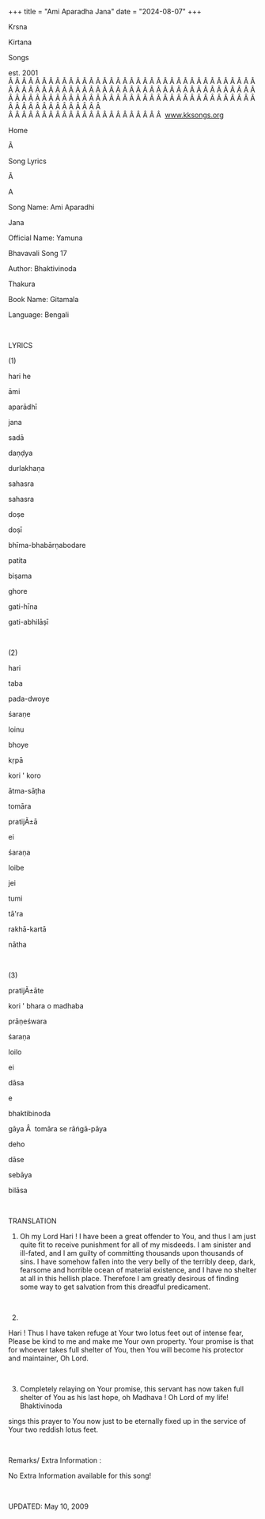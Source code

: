 +++ 
title = "Ami Aparadha Jana"
date = "2024-08-07"
+++

Krsna
 
Kirtana
 
Songs

est. 2001
Â Â Â Â Â Â Â Â Â Â Â Â Â Â Â Â Â Â Â Â Â Â Â Â Â Â Â Â Â Â Â Â Â Â Â Â Â Â Â Â Â Â Â Â Â Â Â Â Â Â Â Â Â Â Â Â Â Â Â Â Â Â Â Â Â Â Â Â Â Â Â Â Â Â Â Â Â Â Â Â Â Â Â Â Â Â Â Â Â Â Â Â Â Â Â Â Â Â Â Â Â Â Â Â Â Â Â Â Â Â Â Â Â Â Â Â Â Â Â Â Â Â Â Â Â  
Â Â Â Â Â Â Â Â Â Â Â Â Â Â Â Â Â Â Â Â Â Â Â  
www.kksongs.org








Home


Ã 
 
Song Lyrics
 
Ã 
 
A


Song Name: Ami 
Aparadhi

Jana


Official Name: 
Yamuna
 
Bhavavali
 Song 17


Author: 
Bhaktivinoda
 
Thakura


Book Name: 
Gitamala


Language: 
Bengali


 


LYRICS


(1)


hari
 he


āmi
 
aparādhī
 
jana
 
sadā
 
daṇḍya
 
durlakhaṇa


sahasra
 
sahasra
 
doṣe
 
doṣī


bhīma-bhabārṇabodare
 
patita
 
biṣama
 
ghore


gati-hīna
 
gati-abhilāṣī


 


(2)


hari
 
taba
 
pada-dwoye
 
śaraṇe
 
loinu
 
bhoye


kṛpā
 
kori
' 
koro
 
ātma-sāṭha


tomāra
 
pratijÃ±ā
 
ei
 
śaraṇa
 
loibe
 
jei


tumi
 
tā'ra
 
rakhā-kartā
 
nātha


 


(3)


pratijÃ±āte
 
kori
' 
bhara
 o 
madhaba


prāṇeśwara


śaraṇa
 
loilo
 
ei
 
dāsa


e
 
bhaktibinoda
 
gāya
Â  
tomāra
 se 
rāńgā-pāya


deho
 
dāse
 
sebāya
 
bilāsa


 


TRANSLATION


1) Oh my Lord 
Hari
! I have been a great offender to You, and thus I am
just quite fit to receive punishment for all of my misdeeds. I am sinister and
ill-fated, and I am guilty of committing thousands upon thousands of sins. I
have somehow fallen into the very belly of the terribly deep, dark, fearsome
and horrible ocean of material existence, and I have no shelter at all in this
hellish place. Therefore I am greatly desirous of finding some way to get
salvation from this dreadful predicament.


 


2) 
Hari
!
Thus I have taken refuge at Your two lotus feet out of intense fear, Please be
kind to me and make me Your own property. Your promise is that for whoever
takes full shelter of You, then You will become his protector and maintainer,
Oh Lord.


 


3) Completely relaying on
Your promise, this servant has now taken full shelter of You as his last hope,
oh 
Madhava
! Oh Lord of my life! 
Bhaktivinoda

sings this prayer to You now just to be eternally fixed up in the service of
Your two reddish lotus feet.


 


Remarks/ Extra Information
: 


No
Extra Information available for this song!


 


UPDATED:
 May 10, 2009